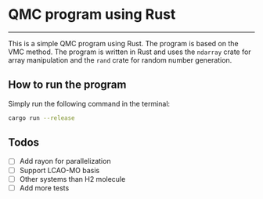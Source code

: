 # QMC program using Rust

---
This is a simple QMC program using Rust. The program is based on the VMC method. The program is written in Rust and uses the `ndarray` crate for array manipulation and the `rand` crate for random number generation.


## How to run the program
Simply run the following command in the terminal:
``` bash
cargo run --release
```

## Todos

- [ ] Add rayon for parallelization
- [ ] Support LCAO-MO basis
- [ ] Other systems than H2 molecule
- [ ] Add more tests
